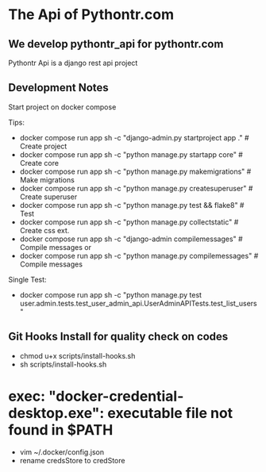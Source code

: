 # The Api of Pythontr.com

## We develop pythontr_api for pythontr.com

Pythontr Api is a django rest api project

## Development Notes

Start project on docker compose

Tips:

- docker compose run app sh -c "django-admin.py startproject app ." # Create project
- docker compose run app sh -c "python manage.py startapp core" # Create core
- docker compose run app sh -c "python manage.py makemigrations" # Make migrations
- docker compose run app sh -c "python manage.py createsuperuser" # Create superuser
- docker compose run app sh -c "python manage.py test && flake8" # Test
- docker compose run app sh -c "python manage.py collectstatic" # Create css ext.
- docker compose run app sh -c "django-admin compilemessages" # Compile messages or
- docker compose run app sh -c "python manage.py compilemessages" # Compile messages

Single Test:

- docker compose run app sh -c "python manage.py test user.admin.tests.test_user_admin_api.UserAdminAPITests.test_list_users"

## Git Hooks Install for quality check on codes

- chmod u+x scripts/install-hooks.sh
- sh scripts/install-hooks.sh

# exec: "docker-credential-desktop.exe": executable file not found in $PATH

- vim ~/.docker/config.json
- rename credsStore to credStore
